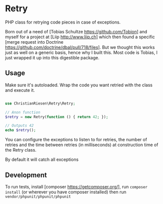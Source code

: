 Retry
=====

PHP class for retrying code pieces in case of exceptions.

Born out of a need of [Tobias Schultze https://github.com/Tobion] and myself for a project at [Liip http://www.liip.ch]
which then found a specific [merge request into Doctrine https://github.com/doctrine/dbal/pull/718/files]. But we
thought this works just as well on a generic basis, hence why I built this. Most code is Tobias, I just wrapped it up
into this digestible package.

Usage
-----

Make sure it's autoloaded. Wrap the code you want retried with the class and execute it.

```php

use ChristianRiesen\Retry\Retry;

// Anon function
$retry = new Retry(function () { return 42; });

// Outputs 42
echo $retry();

```

You can configure the exceptions to listen to for retries, the number of retries and the time between retries (in milliseconds) at construction time of the Retry class.

By default it will catch all exceptions

Development
-----------

To run tests, install [composer https://getcomposer.org/], run `composer install` (or wherever you have composer installed) then run `vendor/phpunit/phpunit/phpunit` 
